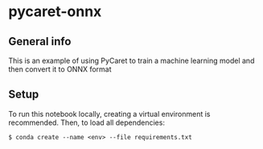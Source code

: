 # pycaret-onnx

## General info
This is an example of using PyCaret to train a machine learning model and then convert it to ONNX format

## Setup
To run this notebook locally, creating a virtual environment is recommended. 
Then, to load all dependencies: 
```
$ conda create --name <env> --file requirements.txt
```
